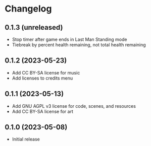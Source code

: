 # Changelog

## 0.1.3 (unreleased)

- Stop timer after game ends in Last Man Standing mode
- Tiebreak by percent health remaining, not total health remaining

## 0.1.2 (2023-05-23)

- Add CC BY-SA license for music
- Add licenses to credits menu

## 0.1.1 (2023-05-13)

- Add GNU AGPL v3 license for code, scenes, and resources
- Add CC BY-SA license for art

## 0.1.0 (2023-05-08)

- Initial release
